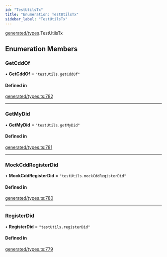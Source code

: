 ```yaml
---
id: "TestUtilsTx"
title: "Enumeration: TestUtilsTx"
sidebar_label: "TestUtilsTx"
---
```


[generated/types](../../../../modules/Generated/Types/Types.md).TestUtilsTx

## Enumeration Members

### GetCddOf

• **GetCddOf** = ``"testUtils.getCddOf"``

#### Defined in

[generated/types.ts:782](https://github.com/PolymeshAssociation/polymesh-sdk/blob/8a9e72221/src/generated/types.ts#L782)

___

### GetMyDid

• **GetMyDid** = ``"testUtils.getMyDid"``

#### Defined in

[generated/types.ts:781](https://github.com/PolymeshAssociation/polymesh-sdk/blob/8a9e72221/src/generated/types.ts#L781)

___

### MockCddRegisterDid

• **MockCddRegisterDid** = ``"testUtils.mockCddRegisterDid"``

#### Defined in

[generated/types.ts:780](https://github.com/PolymeshAssociation/polymesh-sdk/blob/8a9e72221/src/generated/types.ts#L780)

___

### RegisterDid

• **RegisterDid** = ``"testUtils.registerDid"``

#### Defined in

[generated/types.ts:779](https://github.com/PolymeshAssociation/polymesh-sdk/blob/8a9e72221/src/generated/types.ts#L779)

